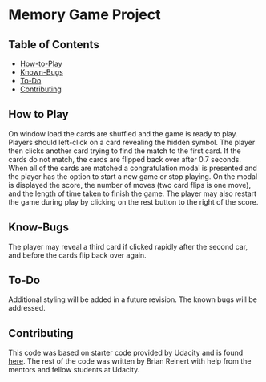# Memory Game Project

## Table of Contents

* [How-to-Play](#How-to-Play)
* [Known-Bugs](#Known-Bugs)
* [To-Do](#To-Do)
* [Contributing](#Contributing)

## How to Play

On window load the cards are shuffled and the game is ready to play. Players should left-click on a card revealing the hidden symbol. The player then clicks another card trying to find the match to the first card. If the cards do not match, the cards are flipped back over after 0.7 seconds. When all of the cards are matched a congratulation modal is presented and the player has the option to start a new game or stop playing. On the modal is displayed the score, the number of moves (two card flips is one move), and the length of time taken to finish the game. The player may also restart the game during play by clicking on the rest button to the right of the score.

## Know-Bugs

The player may reveal a third card if clicked rapidly after the second car, and before the cards flip back over again.

## To-Do

Additional styling will be added in a future revision. The known bugs will be addressed.

## Contributing

This code was based on starter code provided by Udacity and is found [here](https://github.com/udacity/fend-project-memory-game). The rest of the code was written by Brian Reinert with help from the mentors and fellow students at Udacity.